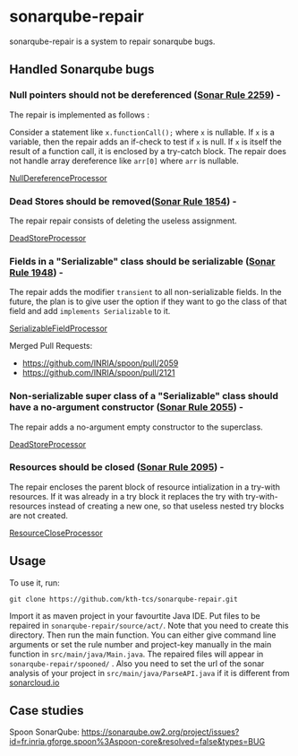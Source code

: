 # sonarqube-repair

sonarqube-repair is a system to repair sonarqube bugs.

## Handled Sonarqube bugs

### Null pointers should not be dereferenced ([Sonar Rule 2259](https://rules.sonarsource.com/c/RSPEC-2259)) -   

The repair is implemented as follows :

Consider a statement like `x.functionCall();` where `x` is nullable. If `x` is
a variable, then the repair adds an if-check to test if `x` is null.
If `x` is itself the result of a function call, it is enclosed by a try-catch
block. The repair does not handle array dereference like `arr[0]` where `arr`
is nullable.

[NullDereferenceProcessor](https://github.com/kth-tcs/sonarqube-repair/blob/master/src/main/java/NullDereferenceProcessor.java)

### Dead Stores should be removed([Sonar Rule 1854](https://rules.sonarsource.com/c/RSPEC-1854)) -   

The repair repair consists of deleting the useless assignment.

[DeadStoreProcessor](https://github.com/kth-tcs/sonarqube-repair/blob/master/src/main/java/DeadStoreProcessor.java)

### Fields in a "Serializable" class should be serializable ([Sonar Rule 1948](https://rules.sonarsource.com/c/RSPEC-1948)) -

The repair adds the modifier `transient` to all non-serializable
fields. In the future, the plan is to give user the option if they want to go the class
of that field and add `implements Serializable` to it.

[SerializableFieldProcessor](https://github.com/kth-tcs/sonarqube-repair/blob/master/src/main/java/SerializableFieldProcessor.java)

Merged Pull Requests:

* https://github.com/INRIA/spoon/pull/2059
* https://github.com/INRIA/spoon/pull/2121


### Non-serializable super class of a "Serializable" class should have a no-argument constructor ([Sonar Rule 2055](https://rules.sonarsource.com/c/RSPEC-2055)) -

The repair adds a no-argument empty constructor to the superclass.

[DeadStoreProcessor](https://github.com/kth-tcs/sonarqube-repair/blob/master/src/main/java/DeadStoreProcessor.java)

### Resources should be closed ([Sonar Rule 2095](https://rules.sonarsource.com/c/RSPEC-2095)) -

The repair encloses the parent block of resource intialization in a try-with resources.
If it was already in a try block it replaces the try with try-with-resources instead 
of creating a new one, so that useless nested try blocks are not created.

[ResourceCloseProcessor](https://github.com/kth-tcs/sonarqube-repair/blob/master/src/main/java/ResourceCloseProcessor.java)

## Usage

To use it, run:

`git clone https://github.com/kth-tcs/sonarqube-repair.git`

Import it as maven project in your favourtite Java IDE. Put files to be 
repaired in `sonarqube-repair/source/act/`. Note that you need to create this directory.
Then run the main function. You can either give command line arguments or set the rule
number and project-key manually in the main function in `src/main/java/Main.java`.
 The repaired files will
appear in `sonarqube-repair/spooned/` . Also you need to set the url of
 the sonar analysis of your project in `src/main/java/ParseAPI.java`
  if it is different from [sonarcloud.io](https://sonarcloud.io/about) 
## Case studies

Spoon SonarQube: <https://sonarqube.ow2.org/project/issues?id=fr.inria.gforge.spoon%3Aspoon-core&resolved=false&types=BUG>


